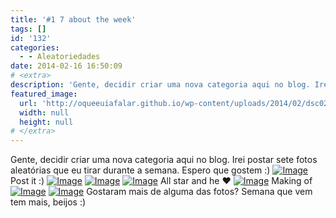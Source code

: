 ```yaml
---
title: '#1 7 about the week'
tags: []
id: '132'
categories:
  - - Aleatoriedades
date: 2014-02-16 16:50:09
# <extra>
description: 'Gente, decidir criar uma nova categoria aqui no blog. Irei postar sete fotos aleatórias que eu tirar durante a semana. Espero que gostem 🙂 Gostaram mais de alguma das fotos? Semana que vem tem mais, beijos 🙂'
featured_image: 
  url: 'http://oqueeuiafalar.github.io/wp-content/uploads/2014/02/dsc02022.jpg?w=630'
  width: null
  height: null
# </extra>
---
```


Gente, decidir criar uma nova categoria aqui no blog. Irei postar sete fotos aleatórias que eu tirar durante a semana. Espero que gostem :) [![Image](http://162.243.62.160/wp-content/uploads/2014/02/dsc02022.jpg?w=630)](http://162.243.62.160/wp-content/uploads/2014/02/dsc02022.jpg) Post it :) [![Image](http://162.243.62.160/wp-content/uploads/2014/02/dsc02051.jpg?w=630)](http://162.243.62.160/wp-content/uploads/2014/02/dsc02051.jpg) [![Image](http://162.243.62.160/wp-content/uploads/2014/02/dsc02059.jpg?w=650)](http://162.243.62.160/wp-content/uploads/2014/02/dsc02059.jpg) [![Image](http://162.243.62.160/wp-content/uploads/2014/02/all-star.jpg?w=628)](http://162.243.62.160/wp-content/uploads/2014/02/all-star.jpg) All star and he ♥ [![Image](http://162.243.62.160/wp-content/uploads/2014/02/dsc02109.jpg?w=617)](http://162.243.62.160/wp-content/uploads/2014/02/dsc02109.jpg) Making of [![Image](http://162.243.62.160/wp-content/uploads/2014/02/dsc02099.jpg?w=630)](http://162.243.62.160/wp-content/uploads/2014/02/dsc02099.jpg) [![Image](http://162.243.62.160/wp-content/uploads/2014/02/img_20140208_200754.jpg?w=650)](http://162.243.62.160/wp-content/uploads/2014/02/img_20140208_200754.jpg) Gostaram mais de alguma das fotos? Semana que vem tem mais, beijos :)
